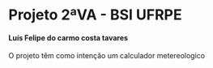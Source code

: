# Projeto 2ªVA - BSI UFRPE
#### Luís Felipe do carmo costa tavares

O projeto têm como intenção um calculador metereologico

